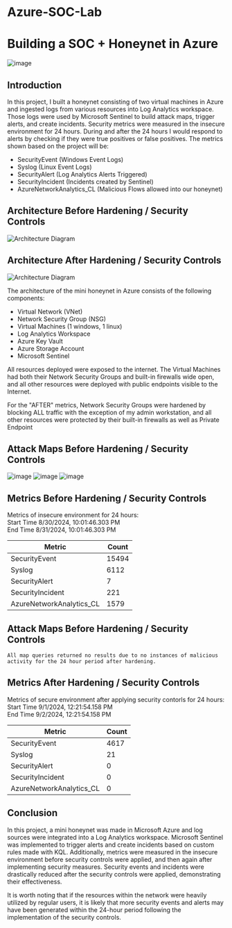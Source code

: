 # Azure-SOC-Lab

# Building a SOC + Honeynet in Azure 
![image](https://github.com/user-attachments/assets/b1275282-b097-4dfc-8fca-6a4a9427f7d0)


## Introduction

In this project, I built a honeynet consisting of two virtual machines in Azure and ingested logs from various resources into Log Analytics workspace. Those logs were used by Microsoft Sentinel to build attack maps, trigger alerts, and create incidents. Security metrics were measured in the insecure environment for 24 hours. During and after the 24 hours I would respond to alerts by checking if they were true positives or false positives. The metrics shown based on the project will be: 

- SecurityEvent (Windows Event Logs)
- Syslog (Linux Event Logs)
- SecurityAlert (Log Analytics Alerts Triggered)
- SecurityIncident (Incidents created by Sentinel)
- AzureNetworkAnalytics_CL (Malicious Flows allowed into our honeynet)

## Architecture Before Hardening / Security Controls
![Architecture Diagram](https://i.imgur.com/aBDwnKb.jpg)

## Architecture After Hardening / Security Controls
![Architecture Diagram](https://i.imgur.com/YQNa9Pp.jpg)

The architecture of the mini honeynet in Azure consists of the following components:

- Virtual Network (VNet)
- Network Security Group (NSG)
- Virtual Machines (1 windows, 1 linux)
- Log Analytics Workspace
- Azure Key Vault
- Azure Storage Account
- Microsoft Sentinel

All resources deployed were exposed to the internet. The Virtual Machines had both their Network Security Groups and built-in firewalls wide open, and all other resources were deployed with public endpoints visible to the Internet. 

For the "AFTER" metrics, Network Security Groups were hardened by blocking ALL traffic with the exception of my admin workstation, and all other resources were protected by their built-in firewalls as well as Private Endpoint

## Attack Maps Before Hardening / Security Controls

![image](https://github.com/user-attachments/assets/d07e9db8-3e7a-4cbd-994b-e6e181764b63)
![image](https://github.com/user-attachments/assets/93ab5753-323b-4ebf-a62c-66f45dab9f7e)
![image](https://github.com/user-attachments/assets/76ef43be-a9e6-4d96-8df2-ffdef30f358e)

## Metrics Before Hardening / Security Controls

Metrics of insecure environment for 24 hours:<br>
Start Time 8/30/2024, 10:01:46.303 PM<br>
End Time 8/31/2024, 10:01:46.303 PM<br>

| Metric                   | Count
| ------------------------ | -----
| SecurityEvent            | 15494
| Syslog                   | 6112
| SecurityAlert            | 7
| SecurityIncident         | 221
| AzureNetworkAnalytics_CL | 1579

## Attack Maps Before Hardening / Security Controls

```All map queries returned no results due to no instances of malicious activity for the 24 hour period after hardening.```

## Metrics After Hardening / Security Controls

Metrics of secure environment after applying security contorls for 24 hours:<br>
Start Time 9/1/2024, 12:21:54.158 PM<br>
End Time	9/2/2024, 12:21:54.158 PM<br>

| Metric                   | Count
| ------------------------ | -----
| SecurityEvent            | 4617
| Syslog                   | 21
| SecurityAlert            | 0
| SecurityIncident         | 0
| AzureNetworkAnalytics_CL | 0

## Conclusion

In this project, a mini honeynet was made in Microsoft Azure and log sources were integrated into a Log Analytics workspace. Microsoft Sentinel was implemented to trigger alerts and create incidents based on custom rules made with KQL. Additionally, metrics were measured in the insecure environment before security controls were applied, and then again after implementing security measures. Security events and incidents were drastically reduced after the security controls were applied, demonstrating their effectiveness.

It is worth noting that if the resources within the network were heavily utilized by regular users, it is likely that more security events and alerts may have been generated within the 24-hour period following the implementation of the security controls.
